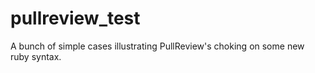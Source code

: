# pullreview_test

A bunch of simple cases illustrating PullReview's choking on some new ruby syntax.